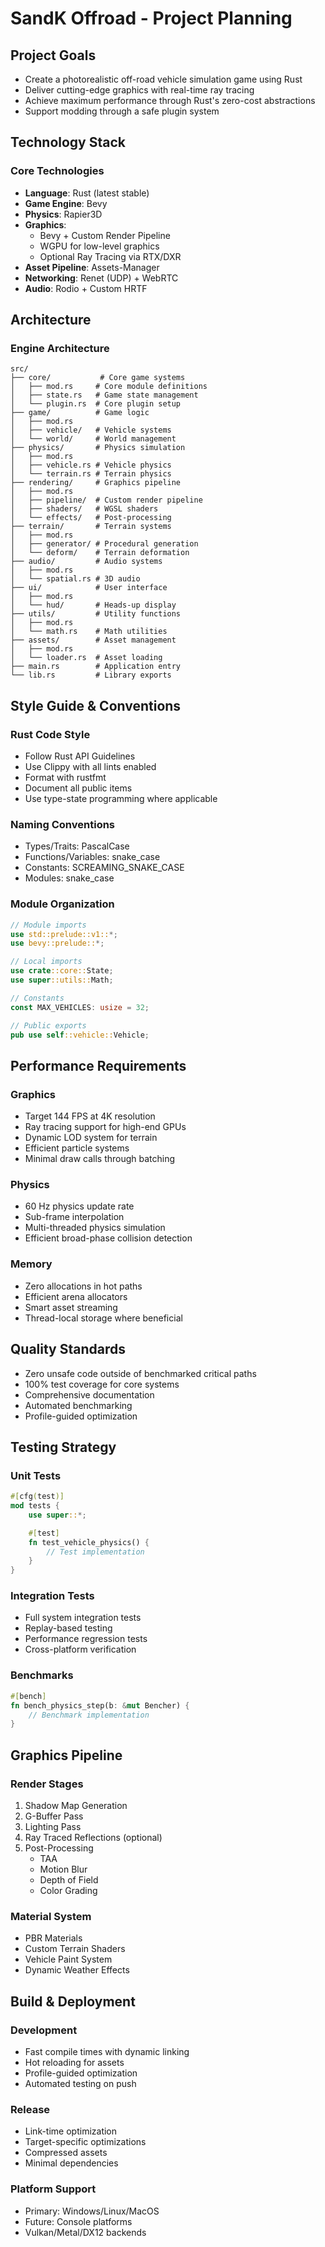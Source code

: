 # SandK Offroad - Project Planning

## Project Goals
- Create a photorealistic off-road vehicle simulation game using Rust
- Deliver cutting-edge graphics with real-time ray tracing
- Achieve maximum performance through Rust's zero-cost abstractions
- Support modding through a safe plugin system

## Technology Stack

### Core Technologies
- **Language**: Rust (latest stable)
- **Game Engine**: Bevy
- **Physics**: Rapier3D
- **Graphics**: 
  - Bevy + Custom Render Pipeline
  - WGPU for low-level graphics
  - Optional Ray Tracing via RTX/DXR
- **Asset Pipeline**: Assets-Manager
- **Networking**: Renet (UDP) + WebRTC
- **Audio**: Rodio + Custom HRTF

## Architecture

### Engine Architecture
```
src/
├── core/           # Core game systems
│   ├── mod.rs     # Core module definitions
│   ├── state.rs   # Game state management
│   └── plugin.rs  # Core plugin setup
├── game/          # Game logic
│   ├── mod.rs
│   ├── vehicle/   # Vehicle systems
│   └── world/     # World management
├── physics/       # Physics simulation
│   ├── mod.rs
│   ├── vehicle.rs # Vehicle physics
│   └── terrain.rs # Terrain physics
├── rendering/     # Graphics pipeline
│   ├── mod.rs
│   ├── pipeline/  # Custom render pipeline
│   ├── shaders/   # WGSL shaders
│   └── effects/   # Post-processing
├── terrain/       # Terrain systems
│   ├── mod.rs
│   ├── generator/ # Procedural generation
│   └── deform/    # Terrain deformation
├── audio/         # Audio systems
│   ├── mod.rs
│   └── spatial.rs # 3D audio
├── ui/            # User interface
│   ├── mod.rs
│   └── hud/       # Heads-up display
├── utils/         # Utility functions
│   ├── mod.rs
│   └── math.rs    # Math utilities
├── assets/        # Asset management
│   ├── mod.rs
│   └── loader.rs  # Asset loading
├── main.rs        # Application entry
└── lib.rs         # Library exports
```

## Style Guide & Conventions

### Rust Code Style
- Follow Rust API Guidelines
- Use Clippy with all lints enabled
- Format with rustfmt
- Document all public items
- Use type-state programming where applicable

### Naming Conventions
- Types/Traits: PascalCase
- Functions/Variables: snake_case
- Constants: SCREAMING_SNAKE_CASE
- Modules: snake_case

### Module Organization
```rust
// Module imports
use std::prelude::v1::*;
use bevy::prelude::*;

// Local imports
use crate::core::State;
use super::utils::Math;

// Constants
const MAX_VEHICLES: usize = 32;

// Public exports
pub use self::vehicle::Vehicle;
```

## Performance Requirements

### Graphics
- Target 144 FPS at 4K resolution
- Ray tracing support for high-end GPUs
- Dynamic LOD system for terrain
- Efficient particle systems
- Minimal draw calls through batching

### Physics
- 60 Hz physics update rate
- Sub-frame interpolation
- Multi-threaded physics simulation
- Efficient broad-phase collision detection

### Memory
- Zero allocations in hot paths
- Efficient arena allocators
- Smart asset streaming
- Thread-local storage where beneficial

## Quality Standards
- Zero unsafe code outside of benchmarked critical paths
- 100% test coverage for core systems
- Comprehensive documentation
- Automated benchmarking
- Profile-guided optimization

## Testing Strategy

### Unit Tests
```rust
#[cfg(test)]
mod tests {
    use super::*;

    #[test]
    fn test_vehicle_physics() {
        // Test implementation
    }
}
```

### Integration Tests
- Full system integration tests
- Replay-based testing
- Performance regression tests
- Cross-platform verification

### Benchmarks
```rust
#[bench]
fn bench_physics_step(b: &mut Bencher) {
    // Benchmark implementation
}
```

## Graphics Pipeline

### Render Stages
1. Shadow Map Generation
2. G-Buffer Pass
3. Lighting Pass
4. Ray Traced Reflections (optional)
5. Post-Processing
   - TAA
   - Motion Blur
   - Depth of Field
   - Color Grading

### Material System
- PBR Materials
- Custom Terrain Shaders
- Vehicle Paint System
- Dynamic Weather Effects

## Build & Deployment

### Development
- Fast compile times with dynamic linking
- Hot reloading for assets
- Profile-guided optimization
- Automated testing on push

### Release
- Link-time optimization
- Target-specific optimizations
- Compressed assets
- Minimal dependencies

### Platform Support
- Primary: Windows/Linux/MacOS
- Future: Console platforms
- Vulkan/Metal/DX12 backends 